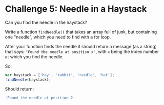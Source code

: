 # Challenge 5: Needle in a Haystack

Can you find the needle in the haystack?

Write a function `findNeedle()` that takes an array full of junk, but containing one "needle", which you need to find with a for loop.

After your function finds the needle it should return a message (as a string) that says: `"Found the needle at position x"`, with `x` being the index number at which you find the needle.

So:

```js
var haystack = ['hay', 'rabbit', 'needle', 'hat'];
findNeedle(haystack);
```

Should return:

```js
'Found the needle at position 2'
```